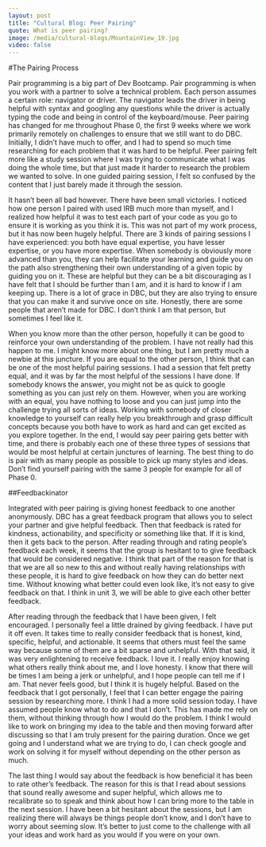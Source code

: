 ```yaml
---
layout: post
title: "Cultural Blog: Peer Pairing"
quote: What is peer pairing?
image: /media/cultural-blogs/MountainView_19.jpg
video: false
---
```


#The Pairing Process

Pair programming is a big part of Dev Bootcamp. Pair programming is when you work with a partner to solve a technical problem. Each person assumes a certain role: navigator or driver. The navigator leads the driver in being helpful with syntax and googling any questions while the driver is actually typing the code and being in control of the keyboard/mouse. Peer pairing has changed for me throughout Phase 0, the first 9 weeks where we work primarily remotely on challenges to ensure that we still want to do DBC. Initially, I didn’t have much to offer, and I had to spend so much time researching for each problem that it was hard to be helpful. Peer pairing felt more like a study session where I was trying to communicate what I was doing the whole time, but that just made it harder to research the problem we wanted to solve. In one guided pairing session, I felt so confused by the content that I just barely made it through the session.

It hasn’t been all bad however. There have been small victories. I noticed how one person I paired with used IRB much more than myself, and I realized how helpful it was to test each part of your code as you go to ensure it is working as you think it is. This was not part of my work process, but it has now been hugely helpful. There are 3 kinds of pairing sessions I have experienced: you both have equal expertise, you have lesser expertise, or you have more expertise. When somebody is obviously more advanced than you, they can help facilitate your learning and guide you on the path also strengthening their own understanding of a given topic by guiding you on it. These are helpful but they can be a bit discouraging as I have felt that I should be further than I am, and it is hard to know if I am keeping up. There is a lot of grace in DBC, but they are also trying to ensure that you can make it and survive once on site. Honestly, there are some people that aren’t made for DBC. I don’t think I am that person, but sometimes I feel like it.

When you know more than the other person, hopefully it can be good to reinforce your own understanding of the problem. I have not really had this happen to me. I might know more about one thing, but I am pretty much a newbie at this juncture. If you are equal to the other person, I think that can be one of the most helpful pairing sessions. I had a session that felt pretty equal, and it was by far the most helpful of the sessions I have done. If somebody knows the answer, you might not be as quick to google something as you can just rely on them. However, when you are working with an equal, you have nothing to loose and you can just jump into the challenge trying all sorts of ideas. Working with somebody of closer knowledge to yourself can really help you breakthrough and grasp difficult concepts because you both have to work as hard and can get excited as you explore together. In the end, I would say peer pairing gets better with time, and there is probably each one of these three types of sessions that would be most helpful at certain junctures of learning. The best thing to do is pair with as many people as possible to pick up many styles and ideas. Don’t find yourself pairing with the same 3 people for example for all of Phase 0.

##Feedbackinator

Integrated with peer pairing is giving honest feedback to one another anonymously. DBC has a great feedback program that allows you to select your partner and give helpful feedback. Then that feedback is rated for kindness, actionability, and specificity or something like that. If it is kind, then it gets back to the person. After reading through and rating people’s feedback each week, it seems that the group is hesitant to to give feedback that would be considered negative. I think that part of the reason for that is that we are all so new to this and without really having relationships with these people, it is hard to give feedback on how they can do better next time. Without knowing what better could even look like, it’s not easy to give feedback on that. I think in unit 3, we will be able to give each other better feedback.

After reading through the feedback that I have been given, I felt encouraged. I personally feel a little drained by giving feedback. I have put it off even. It takes time to really consider feedback that is honest, kind, specific, helpful, and actionable. It seems that others must feel the same way because some of them are a bit sparse and unhelpful. With that said, it was very enlightening to receive feedback. I love it. I really enjoy knowing what others really think about me, and I love honesty. I know that there will be times I am being a jerk or unhelpful, and I hope people can tell me if I am. That never feels good, but I think it is hugely helpful. Based on the feedback that I got personally, I feel that I can better engage the pairing session by researching more. I think I had a more solid session today. I have assumed people know what to do and that I don’t. This has made me rely on them, without thinking through how I would do the problem. I think I would like to work on bringing my idea to the table and then moving forward after discussing so that I am truly present for the pairing duration. Once we get going and I understand what we are trying to do, I can check google and work on solving it for myself without depending on the other person as much.

The last thing I would say about the feedback is how beneficial it has been to rate other’s feedback. The reason for this is that I read about sessions that sound really awesome and super helpful, which allows me to recalibrate so to speak and think about how I can bring more to the table in the next session. I have been a bit hesitant about the sessions, but I am realizing there will always be things people don’t know, and I don’t have to worry about seeming slow. It’s better to just come to the challenge with all your ideas and work hard as you would if you were on your own.